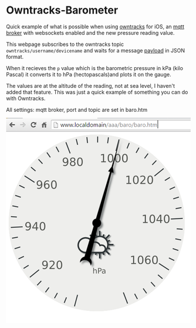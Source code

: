 # Owntracks-Barometer

Quick example of what is possible when using [owntracks][2] for iOS, an [mqtt broker][3] with websockets enabled and the new pressure reading value.

This webpage subscribes to the owntracks topic ```owntracks/username/devicename``` and waits for a message [payload][1] in JSON format.

When it recieves the ```p``` value which is the barometric pressure in kPa (kilo Pascal) it converts it to hPa (hectopascals)and plots it on the gauge.

The values are at the altitude of the reading, not at sea level, I haven't added that feature.  This was just a quick example of something you can do with Owntracks.

All settings: mqtt broker, port and topic are set in baro.htm

![](https://raw.githubusercontent.com/matbor/Owntracks-Barometer/master/screenshot.png)

[1]: http://owntracks.org/booklet/tech/json/#_typelocation
[2]: http://owntracks.org
[3]: http://mosquitto.org

